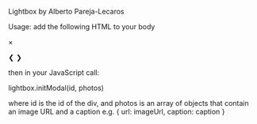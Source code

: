 Lightbox by Alberto Pareja-Lecaros

Usage: add the following HTML to your body

<div id="id" class="modal">
  <span class="close cursor" onclick="lightbox.closeModal()">&times;</span>
  <div class="modal-content">
    <div class="caption-container">
      <p class="caption"></p>
    </div>
    <div class="photo">
    	<img src="" align="middle">
    </div>
    <a class="prev" onclick="lightbox.plusSlides(-1)">&#10094;</a>
    <a class="next" onclick="lightbox.plusSlides(1)">&#10095;</a>
  </div>
</div>

then in your JavaScript call:

lightbox.initModal(id, photos)

where id is the id of the div, and photos is an array of objects
that contain an image URL and a caption
e.g.
	{
		url: imageUrl,
		caption: caption
	}